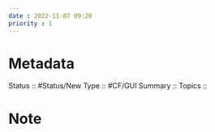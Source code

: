 ```yaml
---
date : 2022-11-07 09:20
priority : 1
---
```

# Metadata
Status :: #Status/New 
Type :: #CF/GUI 
Summary :: 
Topics :: 
# Note
